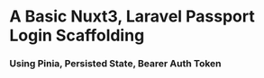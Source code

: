 # A Basic Nuxt3, Laravel Passport Login Scaffolding
### Using Pinia, Persisted State, Bearer Auth Token
